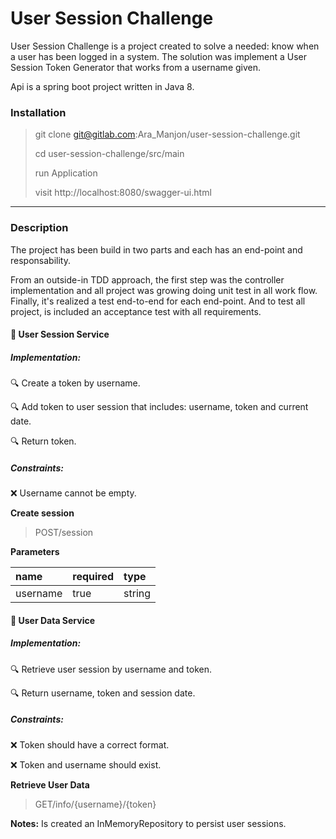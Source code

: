 # User Session Challenge

User Session Challenge is a project created to solve a needed: know when a user has been logged in a system.
The solution was implement a User Session Token Generator that works from a username given.

Api is a spring boot project written in Java 8.

### Installation

> git clone git@gitlab.com:Ara_Manjon/user-session-challenge.git
>
> cd user-session-challenge/src/main
>
> run Application
>
> visit http://localhost:8080/swagger-ui.html
--------------------------

### Description

The project has been build in two parts and each has an end-point and responsability. 

From an outside-in TDD approach, the first step was the controller implementation and all project was growing doing unit test in all work flow. 
Finally, it's realized a test end-to-end for each end-point. And to test all project, is included an acceptance test with all requirements.

#### :rocket: User Session Service

##### Implementation:

:mag: Create a token by username.

:mag: Add token to user session that includes: username, token and current date.

:mag: Return token.

##### Constraints:

:x: Username cannot be empty.

**Create session**
 
> POST/session

**Parameters**

| name | required | type |
|:------|:----------|:------|
| username | true | string |

#### :rocket: User Data Service

##### Implementation:

:mag: Retrieve user session by username and token.

:mag: Return username, token and session date.

##### Constraints:

:x: Token should have a correct format. 

:x: Token and username should exist.

**Retrieve User Data**
 
> GET/info/{username}/{token}

**Notes:** Is created an InMemoryRepository to persist user sessions.
